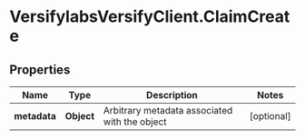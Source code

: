 # VersifylabsVersifyClient.ClaimCreate

## Properties

Name | Type | Description | Notes
------------ | ------------- | ------------- | -------------
**metadata** | **Object** | Arbitrary metadata associated with the object | [optional] 


